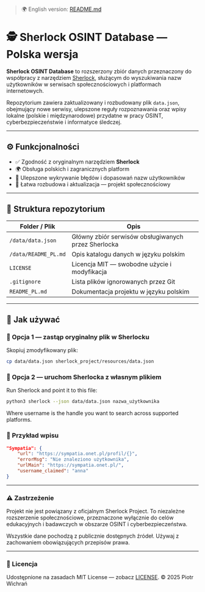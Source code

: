 > 🌍 English version: [README.md](README.md)

# 🕵️ Sherlock OSINT Database — Polska wersja

**Sherlock OSINT Database** to rozszerzony zbiór danych przeznaczony do współpracy z narzędziem [Sherlock](https://github.com/sherlock-project/sherlock), służącym do wyszukiwania nazw użytkowników w serwisach społecznościowych i platformach internetowych.

Repozytorium zawiera zaktualizowany i rozbudowany plik `data.json`, obejmujący nowe serwisy, ulepszone reguły rozpoznawania oraz wpisy lokalne (polskie i międzynarodowe) przydatne w pracy OSINT, cyberbezpieczeństwie i informatyce śledczej.

---

## ⚙️ Funkcjonalności

- ✅ Zgodność z oryginalnym narzędziem **Sherlock**  
- 🌍 Obsługa polskich i zagranicznych platform  
- 🔎 Ulepszone wykrywanie błędów i dopasowań nazw użytkowników  
- 🧩 Łatwa rozbudowa i aktualizacja — projekt społecznościowy  

---

## 📁 Struktura repozytorium

| Folder / Plik | Opis |
|----------------|------|
| `/data/data.json` | Główny zbiór serwisów obsługiwanych przez Sherlocka |
| `/data/README_PL.md` | Opis katalogu danych w języku polskim |
| `LICENSE` | Licencja MIT — swobodne użycie i modyfikacja |
| `.gitignore` | Lista plików ignorowanych przez Git |
| `README_PL.md` | Dokumentacja projektu w języku polskim |

---

## 🚀 Jak używać

### 🔹 Opcja 1 — zastąp oryginalny plik w Sherlocku
Skopiuj zmodyfikowany plik:
```bash
cp data/data.json sherlock_project/resources/data.json
```
### 🔹 Opcja 2 — uruchom Sherlocka z własnym plikiem
Run Sherlock and point it to this file:
```bash
python3 sherlock --json data/data.json nazwa_użytkownika
```
Where username is the handle you want to search across supported platforms.
### 🧩 Przykład wpisu
```json
"Sympatia": {
    "url": "https://sympatia.onet.pl/profil/{}",
    "errorMsg": "Nie znaleziono użytkownika",
    "urlMain": "https://sympatia.onet.pl/",
    "username_claimed": "anna"
}
```
***
### ⚠️ Zastrzeżenie
Projekt nie jest powiązany z oficjalnym Sherlock Project.
To niezależne rozszerzenie społecznościowe, przeznaczone wyłącznie do celów edukacyjnych i badawczych w obszarze OSINT i cyberbezpieczeństwa.

Wszystkie dane pochodzą z publicznie dostępnych źródeł.
Używaj z zachowaniem obowiązujących przepisów prawa.
***
### 🪪 Licencja
Udostępnione na zasadach MIT License — zobacz [LICENSE](LICENSE).
© 2025 Piotr Wichrań
